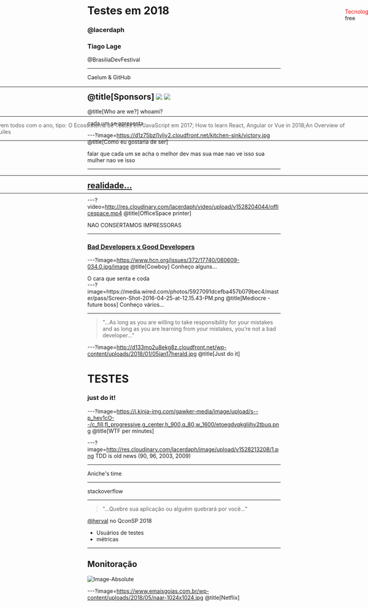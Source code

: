 # Testes em 2018

### @lacerdaph
### Tiago Lage

@BrasiliaDevFestival

---
 Caelum & GitHub

@title[Sponsors]
<img style="max-width: 10em; max-height: 8em;" src="https://encrypted-tbn0.gstatic.com/images?q=tbn:ANd9GcTCeaNeLAALdFIUDLmwTJB-0nGiNJaBQmcaZrii63JbVpWQgIL1"/>
<img style="max-width: 10em; max-height: 8em;" src="http://res.cloudinary.com/lacerdaph/image/upload/v1528212612/microsoft-80658_960_720.png"/>
---
@title[Who are we?]
whoami?

<aside class="notes">
	cada um se apresenta
</aside>

---?image=https://d1z75bzl1vljy2.cloudfront.net/kitchen-sink/victory.jpg
@title[Como eu gostaria de ser]

<aside class="notes">
	falar que cada um se acha o melhor dev
    mas sua mae nao ve isso
    sua mulher nao ve isso
</aside>

---
## [realidade...](https://code.energy/misconceptions-about-programmers/)

---?video=http://res.cloudinary.com/lacerdaph/video/upload/v1528204044/officespace.mp4
@title[OfficeSpace printer]

<aside class="notes">
	NAO CONSERTAMOS IMPRESSORAS
</aside>

---
### [Bad Developers x Good Developers](https://medium.com/@CodementorIO/good-developers-vs-bad-developers-fe9d2d6b582b)

---?image=https://www.hcn.org/issues/372/17740/080609-034.0.jpg/image
@title[Cowboy]
Conheço alguns...

<aside class="notes">
	O cara que senta e coda
</aside>
---?image=https://media.wired.com/photos/5927091dcefba457b079bec4/master/pass/Screen-Shot-2016-04-25-at-12.15.43-PM.png
@title[Mediocre - future boss]
Conheço vários...

---
> "...As long as you are willing to take responsibility for your mistakes and as long as you are learning from your mistakes, you’re not a bad developer..."

---?image=http://d133mo2u8ekg8z.cloudfront.net/wp-content/uploads/2018/01/05jan17herald.jpg
@title[Just do it]
# TESTES
### just do it!

---?image=https://i.kinja-img.com/gawker-media/image/upload/s--p_hev1cO--/c_fill,fl_progressive,g_center,h_900,q_80,w_1600/etoegdvqkgljihv2tbuq.png
@title[WTF per minutes]


---?image=http://res.cloudinary.com/lacerdaph/image/upload/v1528213208/1.png
TDD is old news (90, 96, 2003, 2009)

---

Aniche's time

---

stackoverflow

---

> "...Quebre sua aplicação ou alguém quebrará por você..."

[@herval](https://qconsp.com/sp2018/presentation/stress-testing-como-servico) no QconSP 2018

* Usuários de testes
* métricas

---
## Monitoração
![Image-Absolute](http://res.cloudinary.com/lacerdaph/image/upload/v1528204049/monitoracao.png)

---?image=https://www.emaisgoias.com.br/wp-content/uploads/2018/05/naar-1024x1024.jpg
@title[Netflix]

<span style="position: fixed; top: 100px; left: -300px;">
	<span style="color:red; ">
		Monitoração
	</span>
	 de tudo
</span>

<span style="position: fixed; top: 180px; left: -300px;">
1M r/s

100M h/streaming

10M dispositivos

160B eventos por dia
</span>


<span style="position: fixed; top: 100px; left: 900px;">
	<span style="color:red; ">
		Tecnologias
	</span>
	 free
</span>


---
Como testar isso?

![Image](http://res.cloudinary.com/lacerdaph/image/upload/v1528213717/js-callbacks.gif)

---

> "...JS tá tão zueira que agora os posts vem todos com o ano, tipo: O Ecossistema de Testes em JavaScript em 2017; How to learn React, Angular or Vue in 2018;An Overview of JavaScript Testing in 2018..." @alex_aquiles

---
### Muitos...

![Image](http://res.cloudinary.com/lacerdaph/image/upload/v1528213902/frameworks.png)


---

testes básicos

---

vida real com lage